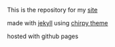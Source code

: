 This is the repository for my [site](https://deanlemans.github.io/)

made with [jekyll](https://jekyllrb.com/) using [chirpy theme](https://github.com/cotes2020/jekyll-theme-chirpy)

hosted with github pages
